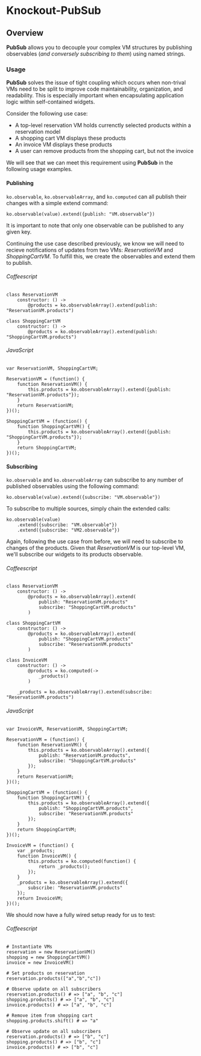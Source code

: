 # Knockout-PubSub

## Overview

**PubSub** allows you to decouple your complex VM structures by publishing observables (*and conversely subscribing to them*) using named strings.

### Usage

**PubSub** solves the issue of tight coupling which occurs when non-trival VMs need to be split to improve code maintainability, organization, and readability. This is especially important when encapsulating application logic within self-contained widgets.

Consider the following use case:

* A top-level reservation VM holds currenctly selected products within a reservation model
* A shopping cart VM displays these products
* An invoice VM displays these products
* A user can remove products from the shopping cart, but not the invoice

We will see that we can meet this requirement using **PubSub** in the following usage examples.

#### Publishing

`ko.observable`, `ko.observableArray`, and `ko.computed` can all publish their changes with a simple extend command:

	ko.observable(value).extend({publish: "VM.observable"})

It is important to note that only one observable can be published to any given key.

Continuing the use case described previously, we know we will need to recieve notifications of updates from two VMs: *ReservationVM* and *ShoppingCartVM*.  To fulfill this, we create the observables and extend them to publish.

###### Coffeescript

	class ReservationVM
		constructor: () ->
			@products = ko.observableArray().extend(publish: "ReservationVM.products")

	class ShoppingCartVM
		constructor: () ->
			@products = ko.observableArray().extend(publish: "ShoppingCartVM.products")

###### JavaScript

	var ReservationVM, ShoppingCartVM;

	ReservationVM = (function() {
		function ReservationVM() {
			this.products = ko.observableArray().extend({publish: "ReservationVM.products"});
		}
		return ReservationVM;
	})();

	ShoppingCartVM = (function() {
		function ShoppingCartVM() {
			this.products = ko.observableArray().extend({publish: "ShoppingCartVM.products"});
		}
		return ShoppingCartVM;
	})();


#### Subscribing

`ko.observable` and `ko.observableArray` can subscribe to any number of published observables using the following command:

	ko.observable(value).extend({subscribe: "VM.observable"})

To subscribe to multiple sources, simply chain the extended calls:

	ko.observable(value)
		.extend({subscribe: "VM.observable"})
		.extend({subscribe: "VM2.observable"})

Again, following the use case from before, we will need to subscribe to changes of the products. Given that *ReservationVM* is our top-level VM, we'll subscribe our widgets to its products observable.

###### Coffeescript

	class ReservationVM
		constructor: () ->
			@products = ko.observableArray().extend(
				publish: "ReservationVM.products"
				subscribe: "ShoppingCartVM.products"
			)

	class ShoppingCartVM
		constructor: () ->
			@products = ko.observableArray().extend(
				publish: "ShoppingCartVM.products"
				subscribe: "ReservationVM.products"
			)

	class InvoiceVM
		constructor: () ->
		  	@products = ko.computed(->
		  		_products()
		  	)

		_products = ko.observableArray().extend(subscribe: "ReservationVM.products")

###### JavaScript

	var InvoiceVM, ReservationVM, ShoppingCartVM;

	ReservationVM = (function() {
		function ReservationVM() {
			this.products = ko.observableArray().extend({
				publish: "ReservationVM.products",
				subscribe: "ShoppingCartVM.products"
			});
		}
		return ReservationVM;
	})();

	ShoppingCartVM = (function() {
		function ShoppingCartVM() {
			this.products = ko.observableArray().extend({
				publish: "ShoppingCartVM.products",
				subscribe: "ReservationVM.products"
			});
		}
		return ShoppingCartVM;
	})();

	InvoiceVM = (function() {
		var _products;
		function InvoiceVM() {
			this.products = ko.computed(function() {
				return _products();
			});
		}
		_products = ko.observableArray().extend({
			subscribe: "ReservationVM.products"
		});
		return InvoiceVM;
	})();

We should now have a fully wired setup ready for us to test:

###### Coffeescript

	# Instantiate VMs
	reservation = new ReservationVM()
	shopping = new ShoppingCartVM()
	invoice = new InvoiceVM()

	# Set products on reservation
	reservation.products(["a","b","c"])

	# Observe update on all subscribers
	reservation.products() # => ["a", "b", "c"]
	shopping.products() # => ["a", "b", "c"]
	invoice.products() # => ["a", "b", "c"]

	# Remove item from shopping cart
	shopping.products.shift() # => "a"

	# Observe update on all subscribers
	reservation.products() # => ["b", "c"]
	shopping.products() # => ["b", "c"]
	invoice.products() # => ["b", "c"]